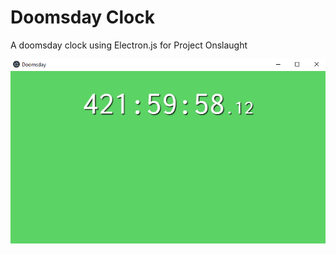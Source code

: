 # Doomsday Clock
A doomsday clock using Electron.js for Project Onslaught

![sample1](https://raw.githubusercontent.com/denzeltimajo/doomsday_clock/master/Sample.png)
